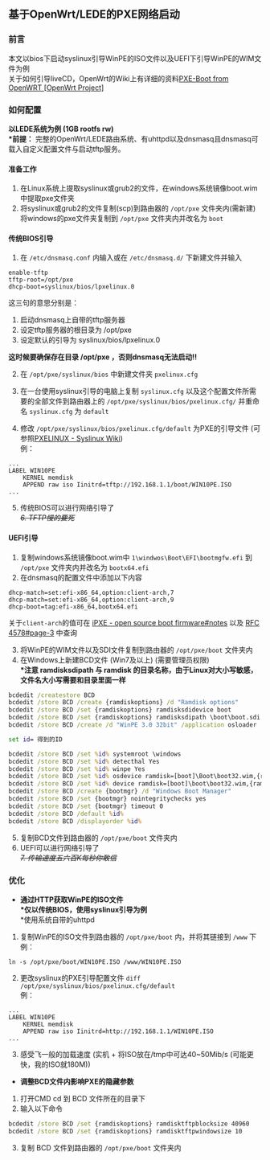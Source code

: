 ## 基于OpenWrt/LEDE的PXE网络启动
### 前言  
本文以bios下启动syslinux引导WinPE的ISO文件以及UEFI下引导WinPE的WIM文件为例  
关于如何引导liveCD，OpenWrt的Wiki上有详细的资料[PXE-Boot from OpenWRT [OpenWrt Project]](https://openwrt.org/doc/howto/tftp.pxe-server)

### 如何配置
**以LEDE系统为例 (1GB rootfs rw)**   
**\*前提：** 完整的OpenWrt/LEDE路由系统、有uhttpd以及dnsmasq且dnsmasq可载入自定义配置文件与启动tftp服务。   
#### 准备工作
1. 在Linux系统上提取syslinux或grub2的文件，在windows系统镜像boot.wim中提取pxe文件夹  
2. 将syslinux或grub2的文件复制(scp)到路由器的 `/opt/pxe` 文件夹内(需新建)  
  将windows的pxe文件夹复制到 `/opt/pxe` 文件夹内并改名为 `boot`  
#### 传统BIOS引导
1. 在 `/etc/dnsmasq.conf` 内输入或在 `/etc/dnsmasq.d/` 下新建文件并输入  
``` config
enable-tftp
tftp-root=/opt/pxe
dhcp-boot=syslinux/bios/lpxelinux.0
```
这三句的意思分别是：  
1) 启动dnsmasq上自带的tftp服务器  
2) 设定tftp服务器的根目录为 /opt/pxe  
3) 设定默认的引导为 syslinux/bios/lpxelinux.0  

**这时候要确保存在目录 /opt/pxe ，否则dnsmasq无法启动!!**  

2. 在 `/opt/pxe/syslinux/bios` 中新建文件夹 `pxelinux.cfg`  
3. 在一台使用syslinux引导的电脑上复制 `syslinux.cfg` 以及这个配置文件所需要的全部文件到路由器上的 `/opt/pxe/syslinux/bios/pxelinux.cfg/` 并重命名 `syslinux.cfg` 为 `default`  

4. 修改 `/opt/pxe/syslinux/bios/pxelinux.cfg/default` 为PXE的引导文件 (可参照[PXELINUX - Syslinux Wiki](http://www.syslinux.org/wiki/index.php?title=PXELINUX))  
例：
``` syslinux
...
LABEL WIN10PE
    KERNEL memdisk
    APPEND raw iso Iinitrd=tftp://192.168.1.1/boot/WIN10PE.ISO
...
```
5. 传统BIOS可以进行网络引导了  
~~*6. TFTP慢的要死*~~  
#### UEFI引导
1. 复制windows系统镜像boot.wim中 `1\windwos\Boot\EFI\bootmgfw.efi` 到 `/opt/pxe` 文件夹内并改名为 `bootx64.efi`
2. 在dnsmasq的配置文件中添加以下内容  
``` config
dhcp-match=set:efi-x86_64,option:client-arch,7
dhcp-match=set:efi-x86_64,option:client-arch,9
dhcp-boot=tag:efi-x86_64,bootx64.efi
```
关于`client-arch`的值可在 [iPXE - open source boot firmware#notes](http://ipxe.org/cfg/platform#notes) 以及 [RFC 4578#page-3](https://tools.ietf.org/html/rfc4578#page-3) 中查询

3. 将WinPE的WIM文件以及SDI文件复制到路由器的 `/opt/pxe/boot` 文件夹内
4. 在Windows上新建BCD文件 (Win7及以上) (需要管理员权限)  
**\*注意 ramdisksdipath 与 ramdisk 的目录名称，由于Linux对大小写敏感，文件名大小写需要和目录里面一样**
``` cmd
bcdedit /createstore BCD
bcdedit /store BCD /create {ramdiskoptions} /d "Ramdisk options"
bcdedit /store BCD /set {ramdiskoptions} ramdisksdidevice boot
bcdedit /store BCD /set {ramdiskoptions} ramdisksdipath \boot\boot.sdi
bcdedit /store BCD /create /d "WinPE 3.0 32bit" /application osloader　得到ID

set id= 得到的ID

bcdedit /store BCD /set %id% systemroot \windows
bcdedit /store BCD /set %id% detecthal Yes
bcdedit /store BCD /set %id% winpe Yes
bcdedit /store BCD /set %id% osdevice ramdisk=[boot]\Boot\boot32.wim,{ramdiskoptions}
bcdedit /store BCD /set %id% device ramdisk=[boot]\boot\boot32.wim,{ramdiskoptions}
bcdedit /store BCD /create {bootmgr} /d "Windows Boot Manager"　
bcdedit /store BCD /set {bootmgr} nointegritychecks yes
bcdedit /store BCD /set {bootmgr} timeout 0
bcdedit /store BCD /default %id%
bcdedit /store BCD /displayorder %id%
```
5. 复制BCD文件到路由器的 `/opt/pxe/boot` 文件夹内  
6. UEFI可以进行网络引导了  
~~*7. 传输速度五六百K每秒你敢信*~~

### 优化
+ **通过HTTP获取WinPE的ISO文件**  
**\*仅以传统BIOS，使用syslinux引导为例**  
\*使用系统自带的uhttpd
1. 复制WinPE的ISO文件到路由器的 `/opt/pxe/boot` 内，并将其链接到 `/www` 下  
例：  
``` shell
ln -s /opt/pxe/boot/WIN10PE.ISO /www/WIN10PE.ISO
```
2. 更改syslinux的PXE引导配置文件
`diff /opt/pxe/syslinux/bios/pxelinux.cfg/default`  
例：  
``` config
...
LABEL WIN10PE
    KERNEL memdisk
    APPEND raw iso Iinitrd=http://192.168.1.1/WIN10PE.ISO
...
```
3. 感受飞一般的加载速度 (实机 + 将ISO放在/tmp中可达40\~50Mib/s (可能更快，我的ISO就180M))


+ **调整BCD文件内影响PXE的隐藏参数**  
1. 打开CMD cd 到 BCD 文件所在的目录下
2. 输入以下命令
```cmd
bcdedit /store BCD /set {ramdiskoptions} ramdisktftpblocksize 40960
bcdedit /store BCD /set {ramdiskoptions} ramdisktftpwindowsize 10
```
3. 复制 BCD 文件到路由器的 `/opt/pxe/boot` 文件夹内  
